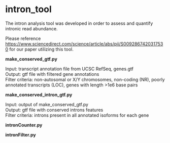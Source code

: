 # intron_tool

The intron analysis tool was developed in order to assess and quantify intronic read abundance.

Please reference https://www.sciencedirect.com/science/article/abs/pii/S0092867420317530 for our paper utilizing this tool.

**make_conserved_gtf.py**

Input: transcript annotation file from UCSC RefSeq, genes.gtf\
Output: gtf file with filtered gene annotations\
Filter criteria: non-autosomal or X/Y chromosomes, non-coding (NR), poorly annotated transcripts (LOC), genes with length >1e6 base pairs

**make_conserved_intron_gtf.py**

Input: output of make_conserved_gtf.py\
Output: gtf file with conserved introns features\
Filter criteria: introns present in all annotated isoforms for each gene

**intronCounter.py**

**intronFilter.py**
